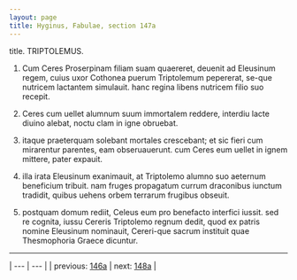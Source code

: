 ```yaml
---
layout: page
title: Hyginus, Fabulae, section 147a
---
```


title. TRIPTOLEMUS.



1. Cum Ceres Proserpinam filiam suam quaereret, deuenit ad Eleusinum regem, cuius uxor Cothonea puerum Triptolemum pepererat, se-que nutricem lactantem simulauit. hanc regina libens nutricem filio suo recepit.



2. Ceres cum uellet alumnum suum immortalem reddere, interdiu lacte diuino alebat, noctu clam in igne obruebat.



3. itaque praeterquam solebant mortales crescebant; et sic fieri cum mirarentur parentes, eam obseruauerunt. cum Ceres eum uellet in ignem mittere, pater expauit.



4. illa irata Eleusinum exanimauit, at Triptolemo alumno suo aeternum beneficium tribuit. nam fruges propagatum currum draconibus iunctum tradidit, quibus uehens orbem terrarum frugibus obseuit.



5. postquam domum rediit, Celeus eum pro benefacto interfici iussit. sed re cognita, iussu Cereris Triptolemo regnum dedit, quod ex patris nomine Eleusinum nominauit, Cereri-que sacrum instituit quae Thesmophoria Graece dicuntur.



---

| --- | --- |
| previous: [146a](../146a/) | next: [148a](../148a/) |